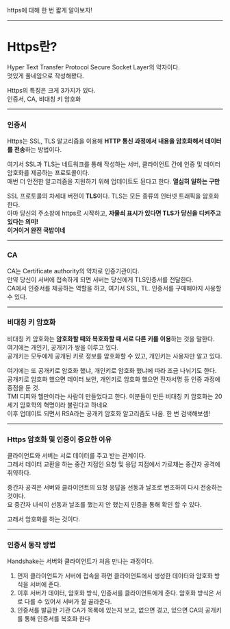 https에 대해 한 번 짧게 알아보자!

---

# **Https란?**

Hyper Text Transfer Protocol Secure Socket Layer의 약자이다.  
멋있게 풀네임으로 작성해봤다.

Https의 특징은 크게 3가지가 있다.  
인증서, CA, 비대칭 키 암호화

---

### **인증서**

Https는 SSL, TLS 알고리즘을 이용해 **HTTP 통신 과정에서 내용을 암호화해서 데이터를 전송**하는 방법이다.

여기서 SSL과 TLS는 네트워크를 통해 작성하는 서버, 클라이언트 간에 인증 및 데이터 암호화를 제공하는 프로토콜이다.  
매번 더 안전한 알고리즘을 지원하기 위해 업데이트도 된다고 한다. **열심히 일하는 구만**

SSL 프로토콜의 차세대 버전이 **TLS**이다. TLS는 모든 종류의 인터넷 트래픽을 암호화 한다.  
아마 당신의 주소창에 https로 시작하고, **자물쇠 표시가 있다면 TLS가 당신을 디켜주고 있다는 의미!**  
**이거이거 완전 국밥이네**

---

### **CA**

CA는 Certificate authority의 약자로 인증기관이다.  
만약 당신이 서버에 접속하게 되면 서버는 당신에게 TLS인증서를 전달한다.  
CA에서 인증서를 제공하는 역할을 하고, 여기서 SSL, TL. 인증서를 구매해야지 사용할 수 있다.

---

### **비대칭 키 암호화**

비대칭 키 암호화는 **암호화할 때와 복호화할 때 서로 다른 키를 이용**하는 것을 말한다.  
여기에는 개인키, 공개키가 쌍을 이루고 있다.  
공개키는 모두에게 공개된 키로 정보를 암호화할 수 있고, 개인키는 사용자만 알고 있다.

여기에는 또 공개키로 암호화 했냐, 개인키로 암호화 했냐에 따라 조금 나뉘기도 한다.  
공개키로 암호화 했으면 데이터 보안, 개인키로 암호화 했으면 전자서명 등 인증 과정에 중점을 둔 것.  
TMI 디피와 헬만이라는 사람이 만들었다고 한다. 이분들이 만든 비대칭 키 암호화는 20세기 암호학의 혁명이라 불린다고 하네요  
이후 업데이트 되면서 RSA라는 공개키 암호화 알고리즘도 나옴. 한 번 검색해보셈!

---

### **Https 암호화 및 인증이 중요한 이유**

클라이언트와 서버는 서로 데이터를 주고 받는 관계이다.  
그래서 데이터 교환을 하는 중간 지점인 요청 및 응답 지점에서 가로채는 중간자 공격에 취약하다.

중간자 공격은 서버와 클라이언트의 요청 응답을 선동과 날조로 변조하여 다시 전송하는 것이다.  
요 중간자 녀석이 선동과 날조를 했는지 안 했는지 인증을 통해 확인 할 수 있다.

고래서 암호화를 하는 것이다.

---

### **인증서 동작 방법**

Handshake는 서버와 클라이언트가 처음 만나는 과정이다.

1. 먼저 클라이언트가 서버에 접속을 하면 클라이언트에서 생성한 데이터와 암호화 방식을 서버에 준다.
2. 이후 서버가 데이터, 암호화 방식, 인증서를 클라이언트에게 준다. 암호화 방식은 서로 다를 수 있어서 서버가 잘 골라준다.
3. 인증서를 발급한 기관 CA가 목록에 있는지 보고, 없으면 경고, 있으면 CA의 공개키를 통해 인증서를 복호화 한다
